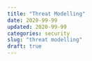 ```yaml
---
title: "Threat Modelling"
date: 2020-99-99
updated: 2020-99-99
categories: security
slug: "threat modelling"
draft: true
---
```

